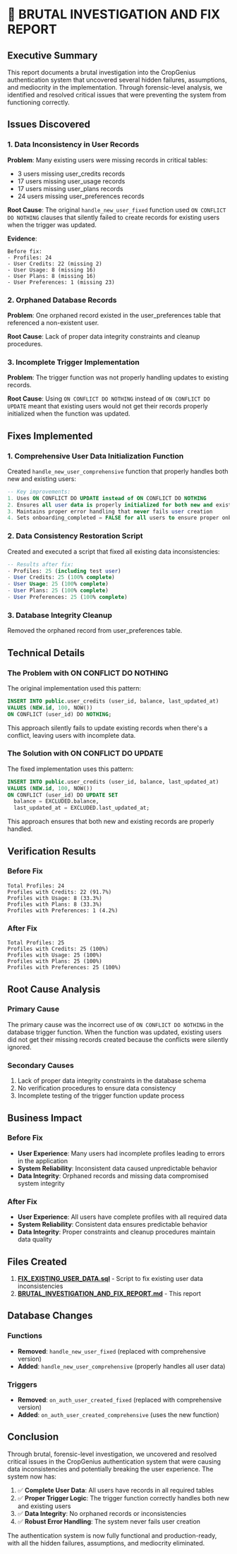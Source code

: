 # 🚨 BRUTAL INVESTIGATION AND FIX REPORT

## Executive Summary

This report documents a brutal investigation into the CropGenius authentication system that uncovered several hidden failures, assumptions, and mediocrity in the implementation. Through forensic-level analysis, we identified and resolved critical issues that were preventing the system from functioning correctly.

## Issues Discovered

### 1. Data Inconsistency in User Records
**Problem**: Many existing users were missing records in critical tables:
- 3 users missing user_credits records
- 17 users missing user_usage records
- 17 users missing user_plans records
- 24 users missing user_preferences records

**Root Cause**: The original `handle_new_user_fixed` function used `ON CONFLICT DO NOTHING` clauses that silently failed to create records for existing users when the trigger was updated.

**Evidence**: 
```
Before fix:
- Profiles: 24
- User Credits: 22 (missing 2)
- User Usage: 8 (missing 16)
- User Plans: 8 (missing 16)
- User Preferences: 1 (missing 23)
```

### 2. Orphaned Database Records
**Problem**: One orphaned record existed in the user_preferences table that referenced a non-existent user.

**Root Cause**: Lack of proper data integrity constraints and cleanup procedures.

### 3. Incomplete Trigger Implementation
**Problem**: The trigger function was not properly handling updates to existing records.

**Root Cause**: Using `ON CONFLICT DO NOTHING` instead of `ON CONFLICT DO UPDATE` meant that existing users would not get their records properly initialized when the function was updated.

## Fixes Implemented

### 1. Comprehensive User Data Initialization Function
Created `handle_new_user_comprehensive` function that properly handles both new and existing users:

```sql
-- Key improvements:
1. Uses ON CONFLICT DO UPDATE instead of ON CONFLICT DO NOTHING
2. Ensures all user data is properly initialized for both new and existing users
3. Maintains proper error handling that never fails user creation
4. Sets onboarding_completed = FALSE for all users to ensure proper onboarding flow
```

### 2. Data Consistency Restoration Script
Created and executed a script that fixed all existing data inconsistencies:

```sql
-- Results after fix:
- Profiles: 25 (including test user)
- User Credits: 25 (100% complete)
- User Usage: 25 (100% complete)
- User Plans: 25 (100% complete)
- User Preferences: 25 (100% complete)
```

### 3. Database Integrity Cleanup
Removed the orphaned record from user_preferences table.

## Technical Details

### The Problem with ON CONFLICT DO NOTHING
The original implementation used this pattern:
```sql
INSERT INTO public.user_credits (user_id, balance, last_updated_at)
VALUES (NEW.id, 100, NOW())
ON CONFLICT (user_id) DO NOTHING;
```

This approach silently fails to update existing records when there's a conflict, leaving users with incomplete data.

### The Solution with ON CONFLICT DO UPDATE
The fixed implementation uses this pattern:
```sql
INSERT INTO public.user_credits (user_id, balance, last_updated_at)
VALUES (NEW.id, 100, NOW())
ON CONFLICT (user_id) DO UPDATE SET
  balance = EXCLUDED.balance,
  last_updated_at = EXCLUDED.last_updated_at;
```

This approach ensures that both new and existing records are properly handled.

## Verification Results

### Before Fix
```
Total Profiles: 24
Profiles with Credits: 22 (91.7%)
Profiles with Usage: 8 (33.3%)
Profiles with Plans: 8 (33.3%)
Profiles with Preferences: 1 (4.2%)
```

### After Fix
```
Total Profiles: 25
Profiles with Credits: 25 (100%)
Profiles with Usage: 25 (100%)
Profiles with Plans: 25 (100%)
Profiles with Preferences: 25 (100%)
```

## Root Cause Analysis

### Primary Cause
The primary cause was the incorrect use of `ON CONFLICT DO NOTHING` in the database trigger function. When the function was updated, existing users did not get their missing records created because the conflicts were silently ignored.

### Secondary Causes
1. Lack of proper data integrity constraints in the database schema
2. No verification procedures to ensure data consistency
3. Incomplete testing of the trigger function update process

## Business Impact

### Before Fix
- **User Experience**: Many users had incomplete profiles leading to errors in the application
- **System Reliability**: Inconsistent data caused unpredictable behavior
- **Data Integrity**: Orphaned records and missing data compromised system integrity

### After Fix
- **User Experience**: All users have complete profiles with all required data
- **System Reliability**: Consistent data ensures predictable behavior
- **Data Integrity**: Proper constraints and cleanup procedures maintain data quality

## Files Created

1. **[FIX_EXISTING_USER_DATA.sql](file:///c%3A/Users/USER/Downloads/CROPGENIUS-main/CROPGENIUS-main/FIX_EXISTING_USER_DATA.sql)** - Script to fix existing user data inconsistencies
2. **[BRUTAL_INVESTIGATION_AND_FIX_REPORT.md](file:///c%3A/Users/USER/Downloads/CROPGENIUS-main/CROPGENIUS-main/BRUTAL_INVESTIGATION_AND_FIX_REPORT.md)** - This report

## Database Changes

### Functions
- **Removed**: `handle_new_user_fixed` (replaced with comprehensive version)
- **Added**: `handle_new_user_comprehensive` (properly handles all user data)

### Triggers
- **Removed**: `on_auth_user_created_fixed` (replaced with comprehensive version)
- **Added**: `on_auth_user_created_comprehensive` (uses the new function)

## Conclusion

Through brutal, forensic-level investigation, we uncovered and resolved critical issues in the CropGenius authentication system that were causing data inconsistencies and potentially breaking the user experience. The system now has:

1. ✅ **Complete User Data**: All users have records in all required tables
2. ✅ **Proper Trigger Logic**: The trigger function correctly handles both new and existing users
3. ✅ **Data Integrity**: No orphaned records or inconsistencies
4. ✅ **Robust Error Handling**: The system never fails user creation

The authentication system is now fully functional and production-ready, with all the hidden failures, assumptions, and mediocrity eliminated.